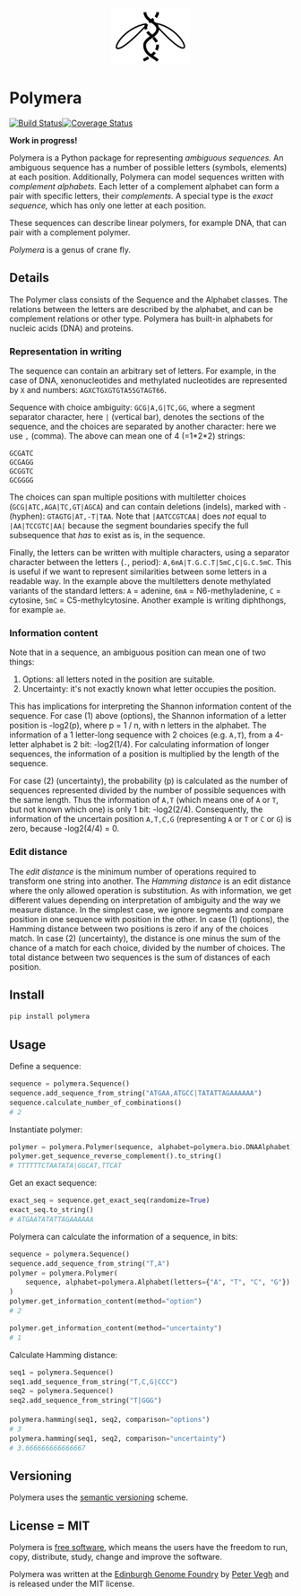 <p align="center">
<img alt="Polymera logo" title="Polymera" src="https://raw.githubusercontent.com/Edinburgh-Genome-Foundry/Polymera/main/images/Polymera.png" width="140">
</p>

# Polymera

[![Build Status](https://github.com/Edinburgh-Genome-Foundry/Polymera/actions/workflows/build.yml/badge.svg)](https://github.com/Edinburgh-Genome-Foundry/Polymera/actions/workflows/build.yml)[![Coverage Status](https://coveralls.io/repos/github/Edinburgh-Genome-Foundry/Polymera/badge.svg?branch=main)](https://coveralls.io/github/Edinburgh-Genome-Foundry/Polymera?branch=main)

**Work in progress!**

Polymera is a Python package for representing *ambiguous sequences.* An ambiguous sequence has a number of possible letters (symbols, elements) at each position. Additionally, Polymera can model sequences written with *complement alphabets.* Each letter of a complement alphabet can form a pair with specific letters, their *complements.* A special type is the *exact sequence,* which has only one letter at each position.

These sequences can describe linear polymers, for example DNA, that can pair with a complement polymer.

*Polymera* is a genus of crane fly.

## Details

The Polymer class consists of the Sequence and the Alphabet classes. The relations between the letters are described by the alphabet, and can be complement relations or other type. Polymera has built-in alphabets for nucleic acids (DNA) and proteins.

### Representation in writing

The sequence can contain an arbitrary set of letters. For example, in the case of DNA, xenonucleotides and methylated nucleotides are represented by `X` and numbers: `AGXCTGXGTGTA55GTAGT66`.

Sequence with choice ambiguity: `GCG|A,G|TC,GG`, where a segment separator character, here `|` (vertical bar), denotes the sections of the sequence, and the choices are separated by another character: here we use `,` (comma). The above can mean one of 4 (=1\*2\*2) strings:

```
GCGATC
GCGAGG
GCGGTC
GCGGGG
```

The choices can span multiple positions with multiletter choices (`GCG|ATC,AGA|TC,GT|AGCA`) and can contain deletions (indels), marked with `-` (hyphen): `GTAGTG|AT,-T|TAA`. Note that `|AATCCGTCAA|` does *not* equal to `|AA|TCCGTC|AA|` because the segment boundaries specify the full subsequence that *has* to exist as is, in the sequence.

Finally, the letters can be written with multiple characters, using a separator character between the letters (`.`, period): `A,6mA|T.G.C.T|5mC,C|G.C.5mC`. This is useful if we want to represent similarities between some letters in a readable way. In the example above the multiletters denote methylated variants of the standard letters: `A` = adenine, `6mA` = N6-methyladenine, `C` = cytosine, `5mC` = C5-methylcytosine. Another example is writing diphthongs, for example `ae`.

### Information content

Note that in a sequence, an ambiguous position can mean one of two things:

1. Options: all letters noted in the position are suitable.
2. Uncertainty: it's not exactly known what letter occupies the position.

This has implications for interpreting the Shannon information content of the sequence. For case (1) above (options), the Shannon information of a letter position is -log2(p), where p = 1 / n, with n letters in the alphabet. The information of a 1 letter-long sequence with 2 choices (e.g. `A,T`), from a 4-letter alphabet is 2 bit: -log2(1/4). For calculating information of longer sequences, the information of a position is multiplied by the length of the sequence.

For case (2) (uncertainty), the probability (p) is calculated as the number of sequences represented divided by the number of possible sequences with the same length. Thus the information of `A,T` (which means one of `A` or `T`, but not known which one) is only 1 bit: -log2(2/4).
Consequently, the information of the uncertain position `A,T,C,G` (representing `A` or `T` or `C` or `G`) is zero, because -log2(4/4) = 0.

### Edit distance

The *edit distance* is the minimum number of operations required to transform one string into another. The *Hamming distance* is an edit distance where the only allowed operation is substitution. As with information, we get different values depending on interpretation of ambiguity and the way we measure distance. In the simplest case, we ignore segments and compare position in one sequence with position in the other. In case (1) (options), the Hamming distance between two positions is zero if any of the choices match. In case (2) (uncertainty), the distance is one minus the sum of the chance of a match for each choice, divided by the number of choices.
The total distance between two sequences is the sum of distances of each position.

## Install

```bash
pip install polymera
```

## Usage

Define a sequence:

```python
sequence = polymera.Sequence()
sequence.add_sequence_from_string("ATGAA,ATGCC|TATATTAGAAAAAA")
sequence.calculate_number_of_combinations()
# 2
```

Instantiate polymer:

```python
polymer = polymera.Polymer(sequence, alphabet=polymera.bio.DNAAlphabet)
polymer.get_sequence_reverse_complement().to_string()
# TTTTTTCTAATATA|GGCAT,TTCAT
```

Get an exact sequence:

```python
exact_seq = sequence.get_exact_seq(randomize=True)
exact_seq.to_string()
# ATGAATATATTAGAAAAAA
```

Polymera can calculate the information of a sequence, in bits:

```python
sequence = polymera.Sequence()
sequence.add_sequence_from_string("T,A")
polymer = polymera.Polymer(
    sequence, alphabet=polymera.Alphabet(letters={"A", "T", "C", "G"})
)
polymer.get_information_content(method="option")
# 2
```

```python
polymer.get_information_content(method="uncertainty")
# 1
```

Calculate Hamming distance:

```python
seq1 = polymera.Sequence()
seq1.add_sequence_from_string("T,C,G|CCC")
seq2 = polymera.Sequence()
seq2.add_sequence_from_string("T|GGG")

polymera.hamming(seq1, seq2, comparison="options")
# 3
polymera.hamming(seq1, seq2, comparison="uncertainty")
# 3.666666666666667
```

## Versioning

Polymera uses the [semantic versioning](https://semver.org) scheme.

## License = MIT

Polymera is [free software](https://www.gnu.org/philosophy/free-sw.en.html), which means the users have the freedom to run, copy, distribute, study, change and improve the software.

Polymera was written at the [Edinburgh Genome Foundry](https://edinburgh-genome-foundry.github.io/) by [Peter Vegh](https://github.com/veghp) and is released under the MIT license.
